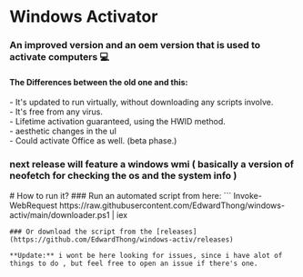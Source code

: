    # Windows Activator 
<h3>An improved version and an oem version that is used to activate computers 💻</h3>

<h4>The Differences between the old one and this:</h4>
- It's updated to run virtually, without downloading any scripts involve.
<br> - It's free from any virus.
<br> - Lifetime activation guaranteed, using the HWID method.
<br> - aesthetic changes in the uI
<br> - Could activate Office as well. (beta phase.)
<h3>next release will feature a windows wmi ( basically a version of neofetch for checking the os and the system info )</h3>
# How to run it?
### Run an automated script from here:
```
Invoke-WebRequest https://raw.githubusercontent.com/EdwardThong/windows-activ/main/downloader.ps1 | iex 

```
### Or download the script from the [releases](https://github.com/EdwardThong/windows-activ/releases)

**Update:** i wont be here looking for issues, since i have alot of things to do , but feel free to open an issue if there's one.
